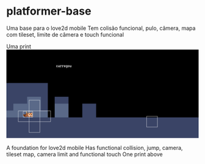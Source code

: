 # platformer-base

Uma base para o love2d mobile 
Tem colisão funcional, pulo, câmera, mapa com tileset, limite de câmera e touch funcional

Uma print
![print](https://github.com/Fireyest/platformer-base/blob/main/Screenshot_20221209-114331.png)

A foundation for love2d mobile Has functional collision, jump, camera, tileset map, camera limit and functional touch 
One print above 
